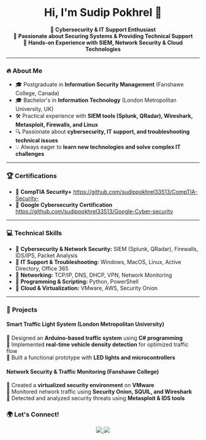 <h1 align="center">Hi, I'm Sudip Pokhrel 👋</h1>

<p align="center">
  🔹 <strong>Cybersecurity & IT Support Enthusiast</strong> <br>
  🔹 <strong>Passionate about Securing Systems & Providing Technical Support</strong> <br>
  🔹 <strong>Hands-on Experience with SIEM, Network Security & Cloud Technologies</strong> <br>
</p>

---

### 🔥 **About Me**
- 🎓 Postgraduate in **Information Security Management** (Fanshawe College, Canada)
- 🎓 Bachelor's in **Information Technology** (London Metropolitan University, UK)
- 🛠 Practical experience with **SIEM tools (Splunk, QRadar), Wireshark, Metasploit, Firewalls, and Linux**
- 🔍 Passionate about **cybersecurity, IT support, and troubleshooting technical issues**
- 💡 Always eager to **learn new technologies and solve complex IT challenges**

---

### 🏆 **Certifications**
- 🏅 **CompTIA Security+**
  https://github.com/sudippokhrel33513/CompTIA-Security-
- 🏅 **Google Cybersecurity Certification**
  https://github.com/sudippokhrel33513/Google-Cyber-security

---

### 💻 **Technical Skills**
- 🔹 **Cybersecurity & Network Security:** SIEM (Splunk, QRadar), Firewalls, IDS/IPS, Packet Analysis
- 🔹 **IT Support & Troubleshooting:** Windows, MacOS, Linux, Active Directory, Office 365
- 🔹 **Networking:** TCP/IP, DNS, DHCP, VPN, Network Monitoring
- 🔹 **Programming & Scripting:** Python, PowerShell
- 🔹 **Cloud & Virtualization:** VMware, AWS, Security Onion

---

### 🚀 **Projects**
#### **Smart Traffic Light System (London Metropolitan University)**
🔹 Designed an **Arduino-based traffic system** using **C# programming**  
🔹 Implemented **real-time vehicle density detection** for optimized traffic flow  
🔹 Built a functional prototype with **LED lights and microcontrollers**  

#### **Network Security & Traffic Monitoring (Fanshawe College)**
🔹 Created a **virtualized security environment** on **VMware**  
🔹 Monitored network traffic using **Security Onion, SQUIL, and Wireshark**  
🔹 Detected and analyzed security threats using **Metasploit & IDS tools**  

### 🌍 **Let's Connect!**
<p align="center">
  <a href="https://www.linkedin.com/in/sudip-pokhrel-3375291b3/">
    <img src="https://img.shields.io/badge/LinkedIn-Connect-blue?style=for-the-badge&logo=linkedin" />
  </a>
  <a href="mailto:sudippokhrel33513@gmail.com">
    <img src="https://img.shields.io/badge/Email-Contact%20Me-red?style=for-the-badge&logo=gmail" />
  </a>
</p>
